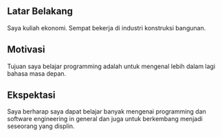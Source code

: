 [//]: # (Ceritakan sedikit tentang latar belakangmu seperti pendidikan terakhir atau pekerjaan sebelumnya)
## Latar Belakang
Saya kuliah ekonomi. Sempat bekerja di industri konstruksi bangunan.

[//]: # (Motivasi apa yang mendorongmu untuk ikut program coding bootcamp di Hacktiv8?)
## Motivasi
Tujuan saya belajar programming adalah untuk mengenal lebih dalam lagi bahasa masa depan.

[//]: # (Beri tahu kami, apa yang ingin kamu dapatkan di Hacktiv8 dan apa yang ingin kamu capai setelah lulus dari sini?)
## Ekspektasi
Saya berharap saya dapat belajar banyak mengenai programming dan software engineering in general dan juga untuk berkembang menjadi seseorang yang displin.

[//]: # (Apakah ada hal lain yang ingin disampaikan? Bila ada, kamu bebas untuk menuliskannya)

